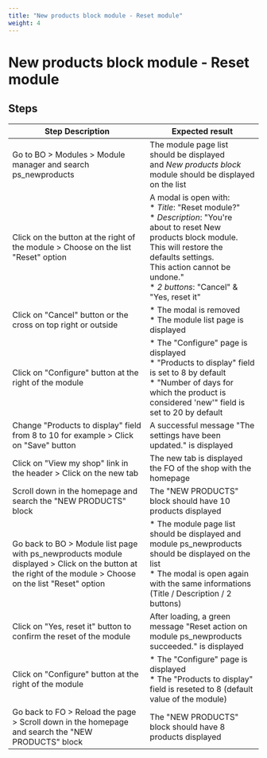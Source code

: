 ```yaml
---
title: "New products block module - Reset module"
weight: 4
---
```


# New products block module - Reset module
## Steps
| Step Description | Expected result |
| ----- | ----- |
| Go to BO > Modules > Module manager and search ps_newproducts | The module page list should be displayed and *New products block* module should be displayed on the list |
| Click on the button at the right of the module > Choose on the list "Reset" option | A modal is open with:<br> * *Title*: "Reset module?"<br> * *Description*: "You're about to reset New products block module.<br>This will restore the defaults settings.<br>This action cannot be undone."<br> * *2 buttons*: "Cancel" & "Yes, reset it" |
| Click on "Cancel" button or the cross on top right or outside | * The modal is removed<br> * The module list page is displayed |
| Click on "Configure" button at the right of the module | * The "Configure" page is displayed<br> * "Products to display" field is set to 8 by default<br> * "Number of days for which the product is considered 'new'" field is set to 20 by default |
| Change "Products to display" field from 8 to 10 for example > Click on "Save" button | A successful message "The settings have been updated." is displayed |
| Click on "View my shop" link in the header > Click on the new tab | The new tab is displayed the FO of the shop with the homepage |
| Scroll down in the homepage and search the "NEW PRODUCTS" block | The "NEW PRODUCTS" block should have 10 products displayed |
| Go back to BO > Module list page with ps_newproducts module displayed > Click on the button at the right of the module > Choose on the list "Reset" option | * The module page list should be displayed and module ps_newproducts should be displayed on the list<br> * The modal is open again with the same informations (Title / Description / 2 buttons) |
| Click on "Yes, reset it" button to confirm the reset of the module | After loading, a green message "Reset action on module ps_newproducts succeeded." is displayed |
| Click on "Configure" button at the right of the module | * The "Configure" page is displayed<br> * The "Products to display" field is reseted to 8 (default value of the module) |
| Go back to FO > Reload the page > Scroll down in the homepage and search the "NEW PRODUCTS" block | The "NEW PRODUCTS" block should have 8 products displayed |
